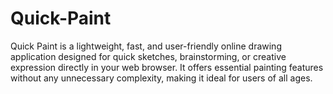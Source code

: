 # Quick-Paint
Quick Paint is a lightweight, fast, and user-friendly online drawing application designed for quick sketches, brainstorming, or creative expression directly in your web browser. It offers essential painting features without any unnecessary complexity, making it ideal for users of all ages.
